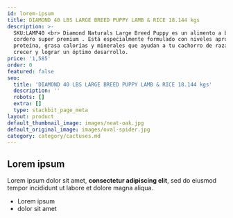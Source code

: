 ```yaml
---
id: lorem-ipsum
title: DIAMOND 40 LBS LARGE BREED PUPPY LAMB & RICE 18.144 kgs
description: >-
  SKU:LAMP40 <br> Diamond Naturals Large Breed Puppy es un alimento a base de
  cordero super premium . Está especialmente formulado con niveles apropiados de
  proteína, grasa calorías y minerales que ayudan a tu cachorro de raza grande a
  crecer y lograr un óptimo desarrollo.
price: '1,585'
order: 0
featured: false
seo:
  title: 'DIAMOND 40 LBS LARGE BREED PUPPY LAMB & RICE 18.144 kgs'
  description: ''
  robots: []
  extra: []
  type: stackbit_page_meta
layout: product
default_thumbnail_image: images/neat-oak.jpg
default_original_image: images/oval-spider.jpg
category: category/cactuses.md
---
```

## Lorem ipsum

Lorem ipsum dolor sit amet, **consectetur adipiscing elit**, sed do eiusmod tempor incididunt ut labore et dolore magna aliqua.

- Lorem ipsum
- dolor sit amet